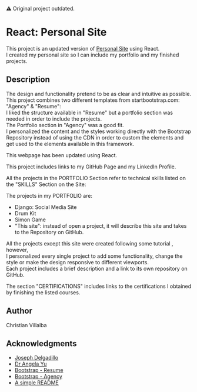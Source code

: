 ⚠️ Original project outdated.

# React: Personal Site

This project is an updated version of [Personal Site](https://github.com/ChristianVillalba/personal-site)
using React.        
I created my personal site so I can include my portfolio and my finished projects.     

## Description

The design and functionality pretend to be as clear and intuitive as possible.     
This project combines two different templates from startbootstrap.com: "Agency" & "Resume":         
I liked the structure available in "Resume" but a portfolio section was needed in order to include the projects.         
The Portfolio section in "Agency" was a good fit.     
I personalized the content and the styles working directly with the Bootstrap Repository instead of using the CDN in order to custom the elements and get used to the elements available in this framework.      

This webpage has been updated using React.

This project includes links to my GitHub Page and my LinkedIn Profile.     

All the projects in the PORTFOLIO Section refer to technical skills listed on the "SKILLS" Section on the Site:   
 
The projects in my PORTFOLIO are:  
* Django: Social Media Site  
* Drum Kit  
* Simon Game  
* "This site": instead of open a project, it will describe this site and takes to the Repository on GitHub.  

All the projects except this site were created following some tutorial , however,  
I personalized every single project to add some functionality, change the style or make the design responsive to different viewports.  
Each project includes a brief description and a link to its own repository on GitHub.

The section "CERTIFICATIONS" includes links to the certifications I obtained by finishing the listed courses.

## Author

Christian Villalba

## Acknowledgments
* [Joseph Delgadillo](https://www.udemy.com/course/full-stack-javascript/)
* [Dr Angela Yu](https://www.udemy.com/course/the-complete-web-development-bootcamp/)
* [Bootstrap - Resume](https://startbootstrap.com/previews/resume)
* [Bootstrap - Agency](https://startbootstrap.com/previews/agency)
* [A simple README](https://gist.github.com/DomPizzie/7a5ff55ffa9081f2de27c315f5018afc)
